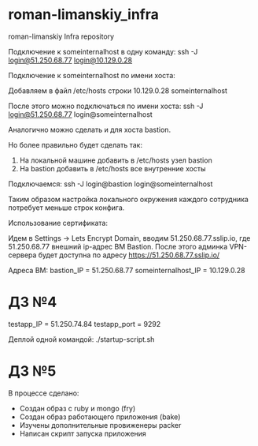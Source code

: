 # roman-limanskiy_infra
roman-limanskiy Infra repository

Подключение к someinternalhost в одну команду:
ssh -J login@51.250.68.77 login@10.129.0.28

Подключение к someinternalhost по имени хоста:

Добавляем в файл /etc/hosts строки
10.129.0.28     someinternalhost

После этого можно подключаться по имени хоста:
ssh -J login@51.250.68.77 login@someinternalhost

Аналогично можно сделать и для хоста bastion.

Но более правильно будет сделать так:
1. На локальной машине добавить в /etc/hosts узел bastion
2. На bastion добавить в /etc/hosts все внутренние хосты

Подключаемся:
ssh -J login@bastion login@someinternalhost

Таким образом настройка локального окружения каждого сотрудника потребует меньше строк конфига.

Использование сертификата:

Идем в Settings -> Lets Encrypt Domain, вводим 51.250.68.77.sslip.io, где 51.250.68.77 внешний ip-адрес ВМ Bastion.
После этого админка VPN-сервера будет доступна по адресу https://51.250.68.77.sslip.io/

Адреса ВМ:
bastion_IP = 51.250.68.77
someinternalhost_IP = 10.129.0.28

# ДЗ №4

testapp_IP = 51.250.74.84
testapp_port = 9292

Деплой одной командой:
./startup-script.sh

# ДЗ №5

В процессе сделано:

- Создан образ с ruby и mongo (fry)
- Создан образ работающего приложения (bake)
- Изучены дополнительные провиженеры packer
- Написан скрипт запуска приложения
